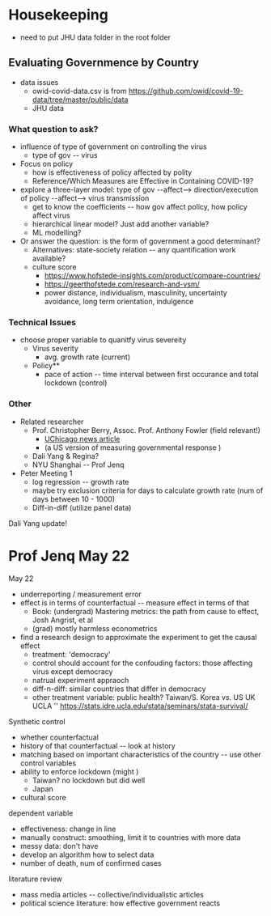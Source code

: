 # Housekeeping 

* need to put JHU data folder in the root folder 



## Evaluating Governmence by Country

* data issues 
  * owid-covid-data.csv  is from https://github.com/owid/covid-19-data/tree/master/public/data 
  * JHU data 

### What question to ask?

* influence of type of government on controlling the virus 
  * type of gov -- virus 
* Focus on policy 
  * how is effectiveness of policy affected by polity 
  * Reference/Which Measures are Effective in Containing COVID-19?
* explore a three-layer model: type of gov --affect--> direction/execution of policy --affect--> virus transmission
  * get to know the coefficients -- how gov affect policy, how policy affect virus 
  * hierarchical linear model? Just add another variable?
  * ML modelling? 
* Or answer the question: is the form of government a good determinant?
  * Alternatives: state-society relation -- any quantification work available?
  * culture score
    * https://www.hofstede-insights.com/product/compare-countries/
    * https://geerthofstede.com/research-and-vsm/
    * power distance, individualism, masculinity, uncertainty avoidance, long term orientation, indulgence

### Technical Issues

* choose proper variable to quanitfy virus severeity 
  * Virus severity 
    * avg. growth rate (current)
  * Policy**
    * pace of action -- time interval between first occurance and total lockdown (control)

### Other 

* Related researcher 
  * Prof. Christopher Berry, Assoc. Prof. Anthony Fowler (field relevant!)
    * [UChicago news article](https://news.uchicago.edu/story/covid-19-pandemic-inspires-scholars-change-course?utm_source=newsletter&utm_medium=email&utm_campaign=UChicago_News_M05_07_2020&mkt_tok=eyJpIjoiTW1NME1USmxZakl4TmpoaCIsInQiOiJMZmtnTnlFWlczN2NwMUJsT011WXozXC9pc0tjWlJ3c3ZOcjhOeERnVzI1YzN1cGNcL21DY2tsK1V0Y3ZFcERydU9PTlJEWlVhR09sZE0xQnBlVlpCeEwxNUZHNUZXSE5GRjlyOVpXeUdTTlNRajl6S1pHQVdpVTJmaDBXRndsVFoyIn0%3D)
    * (a US version of measuring governmental response )
  * Dali Yang & Regina?
  * NYU Shanghai -- Prof Jenq 
* Peter Meeting 1
  * log regression -- growth rate 
  * maybe try exclusion criteria for days to calculate growth rate (num of days between 10 - 1000)
  * Diff-in-diff (utilize panel data) 

Dali Yang update!



# Prof Jenq May 22

May 22
* underreporting / measurement error
* effect is in terms of counterfactual -- measure effect in terms of that 
  * Book: (undergrad) Mastering metrics: the path from cause to effect, Josh Angrist, et al 
  * (grad) mostly harmless econometrics   
* find a research design to approximate the experiment to get the causal effect 
  * treatment: 'democracy'
  * control should account for the confouding factors: those affecting virus except democracy 
  * natrual experiment appraoch 
  * diff-n-diff: similar countries that differ in democracy 
  * other treatment variable: public health? Taiwan/S. Korea vs. US UK 
UCLA ''
https://stats.idre.ucla.edu/stata/seminars/stata-survival/ 

Synthetic control 
* whether counterfactual 
* history of that counterfactual -- look at history 
* matching based on important characteristics of the country -- use other control variables 
* ability to enforce lockdown (might ) 
  * Taiwan? no lockdown but did well 
  * Japan
* cultural score 

dependent variable 
* effectiveness: change in line 
* manually construct: smoothing, limit it to countries with more data 
* messy data: don't have 
* develop an algorithm how to select data 
* number of death, num of confirmed cases 

literature review 
* mass media articles -- collective/individualistic articles 
* political science literature: how effective government reacts 